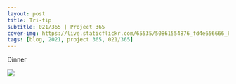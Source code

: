 ```yaml
---
layout: post
title: Tri-tip
subtitle: 021/365 | Project 365
cover-img: https://live.staticflickr.com/65535/50861554876_fd4e656666_k.jpg
tags: [blog, 2021, project 365, 021/365]
---
```

Dinner
<p class="post-img-wrap">
  <img src="https://live.staticflickr.com/65535/50861554876_fd4e656666_k.jpg">
</p>
